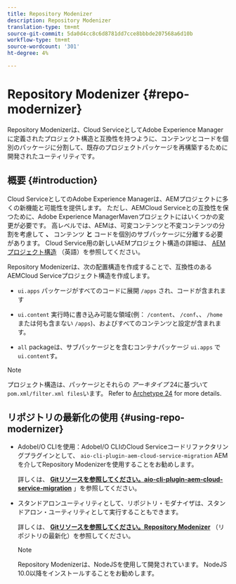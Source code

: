 ```yaml
---
title: Repository Modenizer
description: Repository Modenizer
translation-type: tm+mt
source-git-commit: 5da0d4cc8c6d8781dd7cce8bbbde207568a6d10b
workflow-type: tm+mt
source-wordcount: '301'
ht-degree: 4%

---
```



# Repository Modenizer {#repo-modernizer}

Repository Modenizerは、Cloud ServiceとしてAdobe Experience Managerに定義されたプロジェクト構造と互換性を持つように、コンテンツとコードを個別のパッケージに分割して、既存のプロジェクトパッケージを再構築するために開発されたユーティリティです。

## 概要 {#introduction}

Cloud ServiceとしてのAdobe Experience Managerは、AEMプロジェクトに多くの新機能と可能性を提供します。 ただし、AEMCloud Serviceとの互換性を保つために、Adobe Experience ManagerMavenプロジェクトにはいくつかの変更が必要です。 高レベルでは、AEMは、可変コンテンツと不変コンテンツの分割を考慮して **、** コンテンツ **と** コードを個別のサブパッケージに分離する必要があります。 Cloud Service用の新しいAEMプロジェクト構造の詳細は、 [AEMプロジェクト構造](https://docs.adobe.com/content/help/ja-JP/experience-manager-cloud-service/implementing/developing/aem-project-content-package-structure.translate.html) （英語）を参照してください。

Repository Modenizerは、次の配置構造を作成することで、互換性のあるAEMCloud Serviceプロジェクト構造を作成します。

* `ui.apps` パッケージがすべてのコードに展開 `/apps` され、コードが含まれます

* `ui.content` 実行時に書き込み可能な領域(例： `/content`、 `/conf`、、 `/home`または何も含まない `/apps`)、およびすべてのコンテンツと設定が含まれます。

* `all` packageは、サブパッケージとを含むコンテナパッケージ `ui.apps` で `ui.content`す。

>[!NOTE]
>プロジェクト構造は、パッケージとそれらの *アーキタイプ* 24に基づいて `pom.xml/filter.xml files`います。 Refer to [Archetype 24](https://github.com/adobe/aem-project-archetype) for more details.

## リポジトリの最新化の使用 {#using-repo-modernizer}

* AdobeI/O CLIを使用：AdobeI/O CLIのCloud Serviceコードリファクタリングプラグインとして、 `aio-cli-plugin-aem-cloud-service-migration` AEMを介してRepository Modenizerを使用することをお勧めします。

   詳しくは、 **[Gitリソースを参照してください。aio-cli-plugin-aem-cloud-service-migration](https://github.com/adobe/aio-cli-plugin-aem-cloud-service-migration#introduction)** 」を参照してください。

* スタンドアロンユーティリティとして、リポジトリ・モダナイザは、スタンドアロン・ユーティリティとして実行することもできます。

   詳しくは、 **[Gitリソースを参照してください。Repository Modenizer](https://github.com/adobe/aem-cloud-service-source-migration/tree/master/packages/repository-modernizer)** （リポジトリの最新化）を参照してください。

   >[!NOTE]
   >
   >Repository Modenizerは、NodeJSを使用して開発されています。 NodeJS 10.0以降をインストールすることをお勧めします。

